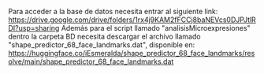 Para acceder a la base de datos necesita entrar al siguiente link: https://drive.google.com/drive/folders/1rx4j9KAM2fFCCj8baNEVcs0DJPJtlRDI?usp=sharing
Además para el script llamado "analisisMicroexpresiones" dentro la carpeta BD necesita descargar el archivo llamado "shape_predictor_68_face_landmarks.dat", disponible en: https://huggingface.co/iEsmeralda/shape_predictor_68_face_landmarks/resolve/main/shape_predictor_68_face_landmarks.dat
